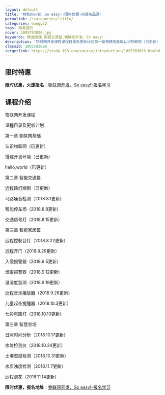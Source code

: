```yaml
---
layout: default
title: '物联网开发，So easy!-限时优惠-网易精品课'
permalink: /:categories/:title/
categories: wangyi2
tags: 网易提供
cover: 1005783026.jpg
keywords: 精选网课,网易云课堂,物联网开发，So easy!
description: '物联网开发课程课程目录及更新计划第一章物联网基础认识物联网（已更新）搭建开发环境（已更新）hello,world（已更新'
classid: 1005783026
targetlink: https://study.163.com/course/introduction/1005783026.htm?share=1&shareId=1025206652&utm_campaign=share&utm_medium=iphoneShare&utm_source=&utm_u=1025206652
---
```


## 限时特惠

**限时优惠，火速报名**：[物联网开发，So easy!-报名学习](https://study.163.com/course/introduction/1005783026.htm?share=1&shareId=1025206652&utm_campaign=share&utm_medium=iphoneShare&utm_source=&utm_u=1025206652)

## 课程介绍

物联网开发课程

课程目录及更新计划

第一章 物联网基础

认识物联网（已更新）

搭建开发环境（已更新）

hello,world（已更新）

第二章 智能交通篇

远程路灯控制（已更新）

马路噪音检测（2018.8.1更新）

智能停车场（2018.8.8更新）

交通信号灯（2018.8.15更新）

第三章 智能家居篇

远程控制台灯（2018.8.22更新）

远程开门（2018.8.29更新）

入侵报警器（2018.9.5更新）

烟雾报警器（2018.9.12更新）

温湿度监测（2018.9.19更新）

远程音乐播放器（2018.9.26更新）

儿童起夜提醒器（2018.10.3更新）

七彩氛围灯（2018.10.10更新）

第三章 智慧农场

日照时间分析（2018.10.17更新）

水位检测仪（2018.10.24更新）

土壤湿度检测（2018.10.31更新）

水质浊度检测（2018.11.7更新）

远程浇花（2018.11.14更新）

**限时优惠，报名地址**：[物联网开发，So easy!-报名学习](https://study.163.com/course/introduction/1005783026.htm?share=1&shareId=1025206652&utm_campaign=share&utm_medium=iphoneShare&utm_source=&utm_u=1025206652)

